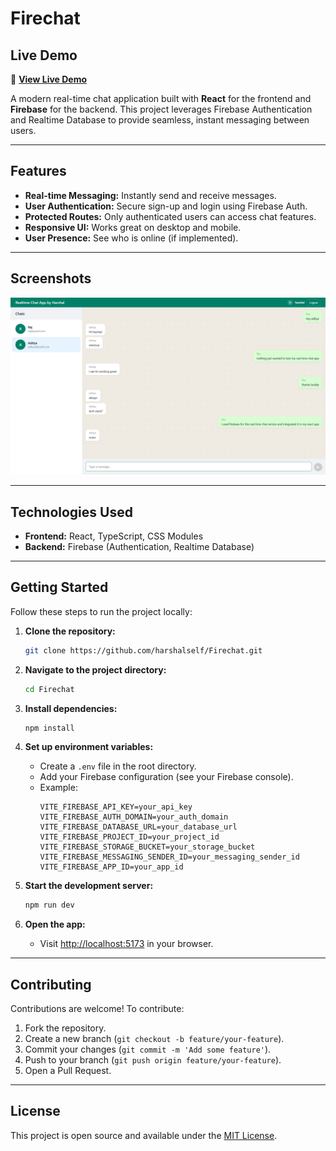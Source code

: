 # Firechat

## Live Demo

🚀 **[View Live Demo](https://firechat-realtime-chatapp.vercel.app/)**

A modern real-time chat application built with **React** for the frontend and **Firebase** for the backend. This project leverages Firebase Authentication and Realtime Database to provide seamless, instant messaging between users.

---

## Features

- **Real-time Messaging:** Instantly send and receive messages.
- **User Authentication:** Secure sign-up and login using Firebase Auth.
- **Protected Routes:** Only authenticated users can access chat features.
- **Responsive UI:** Works great on desktop and mobile.
- **User Presence:** See who is online (if implemented).

---

## Screenshots

![Chat Window](./Screenshot-1.png)

---

## Technologies Used

- **Frontend:** React, TypeScript, CSS Modules
- **Backend:** Firebase (Authentication, Realtime Database)

---

## Getting Started

Follow these steps to run the project locally:

1. **Clone the repository:**

   ```bash
   git clone https://github.com/harshalself/Firechat.git
   ```

2. **Navigate to the project directory:**

   ```bash
   cd Firechat
   ```

3. **Install dependencies:**

   ```bash
   npm install
   ```

4. **Set up environment variables:**

   - Create a `.env` file in the root directory.
   - Add your Firebase configuration (see your Firebase console).
   - Example:
     ```
     VITE_FIREBASE_API_KEY=your_api_key
     VITE_FIREBASE_AUTH_DOMAIN=your_auth_domain
     VITE_FIREBASE_DATABASE_URL=your_database_url
     VITE_FIREBASE_PROJECT_ID=your_project_id
     VITE_FIREBASE_STORAGE_BUCKET=your_storage_bucket
     VITE_FIREBASE_MESSAGING_SENDER_ID=your_messaging_sender_id
     VITE_FIREBASE_APP_ID=your_app_id
     ```

5. **Start the development server:**

   ```bash
   npm run dev
   ```

6. **Open the app:**
   - Visit [http://localhost:5173](http://localhost:5173) in your browser.

---

## Contributing

Contributions are welcome! To contribute:

1. Fork the repository.
2. Create a new branch (`git checkout -b feature/your-feature`).
3. Commit your changes (`git commit -m 'Add some feature'`).
4. Push to your branch (`git push origin feature/your-feature`).
5. Open a Pull Request.

---

## License

This project is open source and available under the [MIT License](LICENSE).
